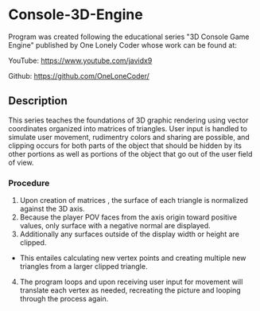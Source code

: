 # Console-3D-Engine #
Program was created following the educational series "3D Console Game Engine" published by One Lonely Coder whose work can be found at:

YouTube: https://www.youtube.com/javidx9

Github: https://github.com/OneLoneCoder/

## Description ##
This series teaches the foundations of 3D graphic rendering using vector coordinates organized into matrices of triangles. User input is handled to simulate user movement, rudimentry colors and sharing are possible, and clipping occurs for both parts of the object that should be hidden by its other portions as well as portions of the object that go out of the user field of view.

### Procedure ###
1) Upon creation of matrices , the surface of each triangle is normalized against the 3D axis.
2) Because the player POV faces from the axis origin toward positive values, only surface with a negative normal are displayed.
3) Additionally any surfaces outside of the display width or height are clipped.
  * This entailes calculating new vertex points and creating multiple new triangles from a larger clipped triangle.
4) The program loops and upon receiving user input for movement will translate each vertex as needed, recreating the picture and looping through the process again.
